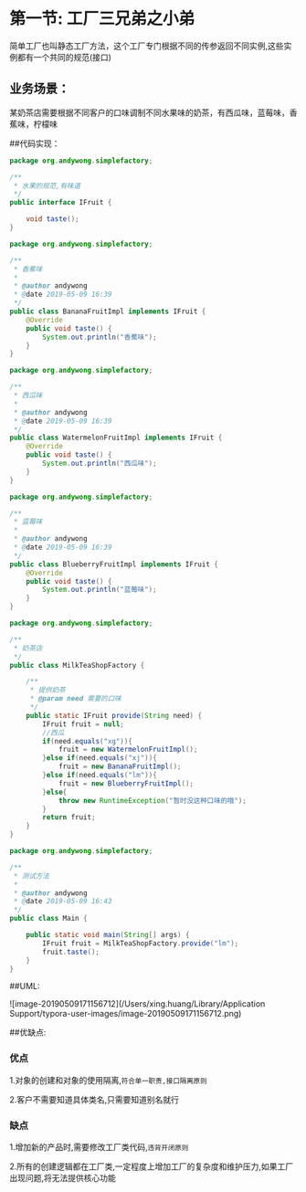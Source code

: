 # 第一节: 工厂三兄弟之小弟



简单工厂也叫静态工厂方法，这个工厂专门根据不同的传参返回不同实例,这些实例都有一个共同的规范(接口)



## 业务场景：

某奶茶店需要根据不同客户的口味调制不同水果味的奶茶，有西瓜味，蓝莓味，香蕉味，柠檬味



##代码实现：

```java
package org.andywong.simplefactory;

/**
 * 水果的规范,有味道
 */
public interface IFruit {

    void taste();
}
```

```java
package org.andywong.simplefactory;

/**
 * 香蕉味
 *
 * @author andywong
 * @date 2019-05-09 16:39
 */
public class BananaFruitImpl implements IFruit {
    @Override
    public void taste() {
        System.out.println("香蕉味");
    }
}
```

```java
package org.andywong.simplefactory;

/**
 * 西瓜味
 *
 * @author andywong
 * @date 2019-05-09 16:39
 */
public class WatermelonFruitImpl implements IFruit {
    @Override
    public void taste() {
        System.out.println("西瓜味");
    }
}
```

```java
package org.andywong.simplefactory;

/**
 * 蓝莓味
 *
 * @author andywong
 * @date 2019-05-09 16:39
 */
public class BlueberryFruitImpl implements IFruit {
    @Override
    public void taste() {
        System.out.println("蓝莓味");
    }
}
```
```java
package org.andywong.simplefactory;

/**
 * 奶茶店
 */
public class MilkTeaShopFactory {

    /**
     * 提供奶茶
     * @param need 需要的口味
     */
    public static IFruit provide(String need) {
        IFruit fruit = null;
        //西瓜
        if(need.equals("xg")){
            fruit = new WatermelonFruitImpl();
        }else if(need.equals("xj")){
            fruit = new BananaFruitImpl();
        }else if(need.equals("lm")){
            fruit = new BlueberryFruitImpl();
        }else{
            throw new RuntimeException("暂时没这种口味的哦");
        }
        return fruit;
    }
}
```

```java
package org.andywong.simplefactory;

/**
 * 测试方法
 *
 * @author andywong
 * @date 2019-05-09 16:43
 */
public class Main {

    public static void main(String[] args) {
        IFruit fruit = MilkTeaShopFactory.provide("lm");
        fruit.taste();
    }
}
```



##UML:

![image-20190509171156712](/Users/xing.huang/Library/Application Support/typora-user-images/image-20190509171156712.png)



##优缺点:

### 优点

1.对象的创建和对象的使用隔离,`符合单一职责,接口隔离原则`

2.客户不需要知道具体类名,只需要知道别名就行



### 缺点

1.增加新的产品时,需要修改工厂类代码,`违背开闭原则`

2.所有的创建逻辑都在工厂类,一定程度上增加工厂的复杂度和维护压力,如果工厂出现问题,将无法提供核心功能